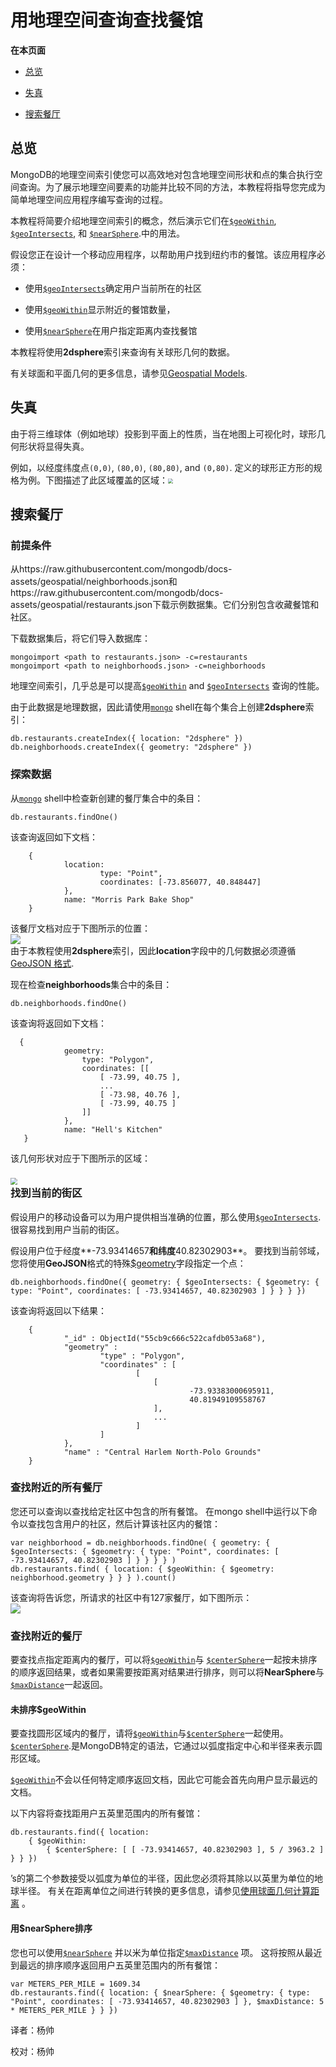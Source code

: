 # 用地理空间查询查找餐馆
**在本页面**

* [总览](#overview)

* [失真](#distortion)

* [搜索餐厅](#searching)
## 总览

MongoDB的地理空间索引使您可以高效地对包含地理空间形状和点的集合执行空间查询。为了展示地理空间要素的功能并比较不同的方法，本教程将指导您完成为简单地理空间应用程序编写查询的过程。

本教程将简要介绍地理空间索引的概念，然后演示它们在[`$geoWithin`](https://docs.mongodb.com/master/reference/operator/query/geoWithin/#op._S_geoWithin), [`$geoIntersects`](https://docs.mongodb.com/master/reference/operator/query/geoIntersects/#op._S_geoIntersects), 和 [`$nearSphere`](https://docs.mongodb.com/master/reference/operator/query/nearSphere/#op._S_nearSphere).中的用法。

假设您正在设计一个移动应用程序，以帮助用户找到纽约市的餐馆。该应用程序必须：

* 使用[`$geoIntersects`](https://docs.mongodb.com/master/reference/operator/query/geoIntersects/#op._S_geoIntersects)确定用户当前所在的社区
  
* 使用[`$geoWithin`](https://docs.mongodb.com/master/reference/operator/query/geoWithin/#op._S_geoWithin)显示附近的餐馆数量，
  
* 使用[`$nearSphere`](https://docs.mongodb.com/master/reference/operator/query/nearSphere/#op._S_nearSphere)在用户指定距离内查找餐馆
  

本教程将使用**2dsphere**索引来查询有关球形几何的数据。

有关球面和平面几何的更多信息，请参见[Geospatial Models](https://docs.mongodb.com/master/geospatial-queries/#geospatial-geometry).

## <span id="distortion">失真</span>

由于将三维球体（例如地球）投影到平面上的性质，当在地图上可视化时，球形几何形状将显得失真。

例如，以经度纬度点`(0,0)`, `(80,0)`, `(80,80)`, and `(0,80)`. 定义的球形正方形的规格为例。下图描述了此区域覆盖的区域：<img src="https://docs.mongodb.com/manual/_images/geospatial-spherical-square.png" style="zoom: 50%;" />

## <span id="searching">搜索餐厅</span>

### 前提条件

从https://raw.githubusercontent.com/mongodb/docs-assets/geospatial/neighborhoods.json和https://raw.githubusercontent.com/mongodb/docs-assets/geospatial/restaurants.json下载示例数据集。它们分别包含收藏餐馆和社区。

下载数据集后，将它们导入数据库：

```shell
mongoimport <path to restaurants.json> -c=restaurants
mongoimport <path to neighborhoods.json> -c=neighborhoods
```

地理空间索引，几乎总是可以提高[`$geoWithin`](https://docs.mongodb.com/master/reference/operator/query/geoWithin/#op._S_geoWithin) and [`$geoIntersects`](https://docs.mongodb.com/master/reference/operator/query/geoIntersects/#op._S_geoIntersects) 查询的性能。

由于此数据是地理数据，因此请使用[`mongo`](https://docs.mongodb.com/master/reference/program/mongo/#bin.mongo)  shell在每个集合上创建**2dsphere**索引：

```shell
db.restaurants.createIndex({ location: "2dsphere" })
db.neighborhoods.createIndex({ geometry: "2dsphere" })
```

### 探索数据

从[`mongo`](https://docs.mongodb.com/master/reference/program/mongo/#bin.mongo) shell中检查新创建的餐厅集合中的条目：

```shell
db.restaurants.findOne()
```

该查询返回如下文档：

```shell
    { 
    		location:   
    				type: "Point", 
    				coordinates: [-73.856077, 40.848447]
    		},
    		name: "Morris Park Bake Shop"
    }
```

该餐厅文档对应于下图所示的位置：<br />![](https://docs.mongodb.com/manual/_images/geospatial-single-point.png)<br />由于本教程使用**2dsphere**索引，因此**location**字段中的几何数据必须遵循[GeoJSON 格式](https://docs.mongodb.com/master/reference/geojson/).

现在检查**neighborhoods**集合中的条目：

```shell
db.neighborhoods.findOne()
```

该查询将返回如下文档：

```shell
  {
    		geometry:  
    			type: "Polygon", 
    			coordinates: [[
    				[ -73.99, 40.75 ], 
    				...
    				[ -73.98, 40.76 ], 
    				[ -73.99, 40.75 ] 
    			]]  
    		},  
    		name: "Hell's Kitchen"
   }
```

该几何形状对应于下图所示的区域：

### <img src="https://docs.mongodb.com/manual/_images/geospatial-polygon-hells-kitchen.png" style="zoom: 67%;" /><br />找到当前的街区

假设用户的移动设备可以为用户提供相当准确的位置，那么使用[`$geoIntersects`](https://docs.mongodb.com/master/reference/operator/query/geoIntersects/#op._S_geoIntersects).很容易找到用户当前的街区。

假设用户位于经度**-73.93414657**和纬度**40.82302903**。 要找到当前邻域，您将使用**GeoJSON**格式的特殊[$geometry](#)字段指定一个点：

```shell
db.neighborhoods.findOne({ geometry: { $geoIntersects: { $geometry: { type: "Point", coordinates: [ -73.93414657, 40.82302903 ] } } } })
```

该查询将返回以下结果：

```shell
    {
    		"_id" : ObjectId("55cb9c666c522cafdb053a68"),
    		"geometry" :   
    				"type" : "Polygon",
    				"coordinates" : [
    						[             
    							[          
    									-73.93383000695911,
    									40.81949109558767 
    							],           
    							...     
    						]    
    				] 
    		},
    		"name" : "Central Harlem North-Polo Grounds"
    }
```

### 查找附近的所有餐厅

您还可以查询以查找给定社区中包含的所有餐馆。 在mongo shell中运行以下命令以查找包含用户的社区，然后计算该社区内的餐馆：

```shell
var neighborhood = db.neighborhoods.findOne( { geometry: { $geoIntersects: { $geometry: { type: "Point", coordinates: [ -73.93414657, 40.82302903 ] } } } } )
db.restaurants.find( { location: { $geoWithin: { $geometry: neighborhood.geometry } } } ).count()
```

该查询将告诉您，所请求的社区中有127家餐厅，如下图所示：<br />![](https://docs.mongodb.com/manual/_images/geospatial-all-restaurants.png)

### 查找附近的餐厅

要查找点指定距离内的餐厅，可以将[`$geoWithin`](https://docs.mongodb.com/master/reference/operator/query/geoWithin/#op._S_geoWithin)与 [`$centerSphere`](https://docs.mongodb.com/master/reference/operator/query/centerSphere/#op._S_centerSphere)一起按未排序的顺序返回结果，或者如果需要按距离对结果进行排序，则可以将**NearSphere**与[`$maxDistance`](https://docs.mongodb.com/master/reference/operator/query/maxDistance/#op._S_maxDistance)一起返回。

#### 未排序$geoWithin

要查找圆形区域内的餐厅，请将[`$geoWithin`](https://docs.mongodb.com/master/reference/operator/query/geoWithin/#op._S_geoWithin)与[`$centerSphere`](https://docs.mongodb.com/master/reference/operator/query/centerSphere/#op._S_centerSphere)一起使用。 [`$centerSphere`](https://docs.mongodb.com/master/reference/operator/query/centerSphere/#op._S_centerSphere).是MongoDB特定的语法，它通过以弧度指定中心和半径来表示圆形区域。

[`$geoWithin`](https://docs.mongodb.com/master/reference/operator/query/geoWithin/#op._S_geoWithin)不会以任何特定顺序返回文档，因此它可能会首先向用户显示最远的文档。

以下内容将查找距用户五英里范围内的所有餐馆：

```shell
db.restaurants.find({ location:
    { $geoWithin:   
    	{ $centerSphere: [ [ -73.93414657, 40.82302903 ], 5 / 3963.2 ] } } })
```

’s的第二个参数接受以弧度为单位的半径，因此您必须将其除以以英里为单位的地球半径。 有关在距离单位之间进行转换的更多信息，请参见[使用球面几何计算距离](https://docs.mongodb.com/master/tutorial/calculate-distances-using-spherical-geometry-with-2d-geospatial-indexes/) 。

#### 用$nearSphere排序

您也可以使用[`$nearSphere`](https://docs.mongodb.com/master/reference/operator/query/nearSphere/#op._S_nearSphere) 并以米为单位指定[`$maxDistance`](https://docs.mongodb.com/master/reference/operator/query/maxDistance/#op._S_maxDistance) 项。 这将按照从最近到最远的排序顺序返回用户五英里范围内的所有餐馆：

```shell
var METERS_PER_MILE = 1609.34
db.restaurants.find({ location: { $nearSphere: { $geometry: { type: "Point", coordinates: [ -73.93414657, 40.82302903 ] }, $maxDistance: 5 * METERS_PER_MILE } } })
```



译者：杨帅

校对：杨帅